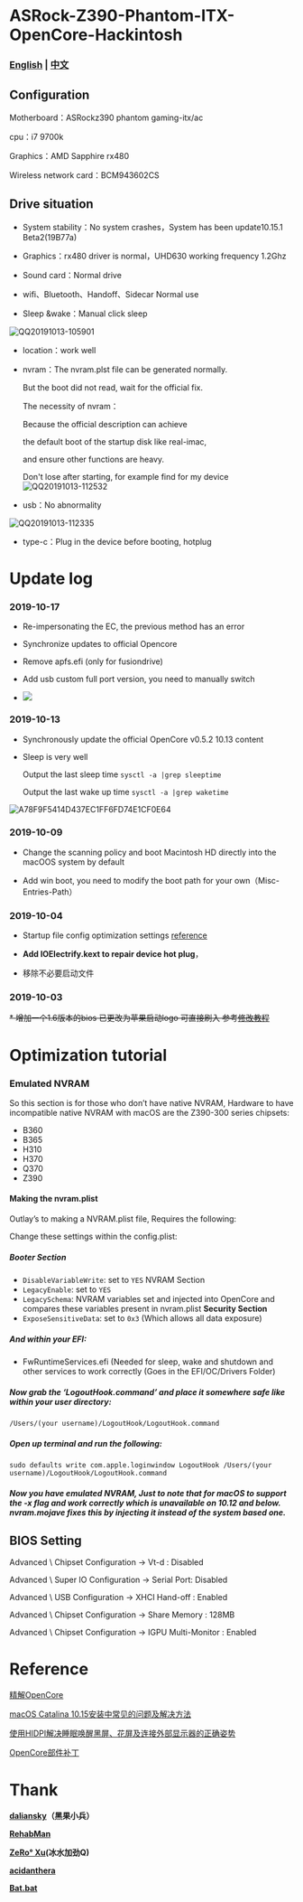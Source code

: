 # ASRock-Z390-Phantom-ITX-OpenCore-Hackintosh

### [English](README.md) | [中文](README-zh.md)

## Configuration

Motherboard：ASRockz390 phantom gaming-itx/ac

cpu：i7 9700k

Graphics：AMD Sapphire rx480

Wireless network card：BCM943602CS

## Drive situation

* System stability：No system crashes，System has been update10.15.1 Beta2(19B77a)

* Graphics：rx480 driver is normal，UHD630 working frequency 1.2Ghz
* Sound card：Normal drive
* wifi、Bluetooth、Handoff、Sidecar Normal use
* Sleep &wake：Manual click sleep

![QQ20191013-105901](http://github.fangf.cc/mweb/QQ20191013-105901.png)
* location：work well
* nvram：The nvram.plst file can be generated normally.
    
    But the boot did not read, wait for the official fix.
    
    The necessity of nvram：
    
    Because the official description can achieve 
    
    the default boot of the startup disk like real-imac, 
    
    and ensure other functions are heavy.
    
    Don't lose after starting, for example find for my device    
![QQ20191013-112532](http://github.fangf.cc/mweb/QQ20191013-112532.png)
* usb：No abnormality

![QQ20191013-112335](http://github.fangf.cc/mweb/QQ20191013-112335.png)

* type-c：Plug in the device before booting, hotplug





# Update log

### 2019-10-17

* Re-impersonating the EC, the previous method has an error

* Synchronize updates to official Opencore

* Remove apfs.efi (only for fusiondrive)

* Add usb custom full port version, you need to manually switch

* ![](http://github.fangf.cc/mweb/15712818344299.jpg)


### 2019-10-13

* Synchronously update the official OpenCore v0.5.2 10.13 content

* Sleep is very well

   Output the last sleep time     `sysctl -a |grep sleeptime`
    
   Output the last wake up time  `sysctl -a |grep waketime`

![A78F9F5414D437EC1FF6FD74E1CF0E64](http://github.fangf.cc/mweb/A78F9F5414D437EC1FF6FD74E1CF0E64.jpg)


### 2019-10-09

* Change the scanning policy and boot Macintosh HD directly into the macOOS system by default

* Add win boot, you need to modify the boot path for your own（Misc-Entries-Path）

### 2019-10-04
* Startup file config optimization settings [reference](https://insanelymacdiscord.github.io/Getting-Started-With-OpenCore/)

* **Add IOElectrify.kext to repair device hot plug**，
* 移除不必要启动文件

### 2019-10-03
~~* 增加一个1.6版本的bios 已更改为苹果启动logo 可直接刷入 参考[修改教程](https://www.bilibili.com/read/cv2788822/)~~

# Optimization tutorial

### Emulated NVRAM
So this section is for those who don’t have native NVRAM, Hardware to have incompatible native NVRAM with macOS are the Z390-300 series chipsets:
* B360
* B365
* H310
* H370
* Q370
* Z390


#### Making the nvram.plist

Outlay’s to making a NVRAM.plist file, Requires the following:

Change these settings within the config.plist:

##### Booter Section

* `DisableVariableWrite`: set to `YES` NVRAM Section
* `LegacyEnable`: set to `YES`
* `LegacySchema`: NVRAM variables set and injected into OpenCore and compares these variables present in nvram.plist **Security Section**
* `ExposeSensitiveData`: set to `0x3` (Which allows all data exposure)

##### And within your EFI:

* FwRuntimeServices.efi (Needed for sleep, wake and shutdown and other services to work correctly (Goes in the EFI/OC/Drivers Folder)

##### Now grab the ‘LogoutHook.command’ and place it somewhere safe like within your user directory:

`/Users/(your username)/LogoutHook/LogoutHook.command`

##### Open up terminal and run the following:

`sudo defaults write com.apple.loginwindow LogoutHook /Users/(your username)/LogoutHook/LogoutHook.command`

##### Now you have emulated NVRAM, Just to note that for macOS to support the -x flag and work correctly which is unavailable on 10.12 and below. nvram.mojave fixes this by injecting it instead of the system based one.

## BIOS Setting

Advanced \ Chipset Configuration → Vt-d : Disabled

Advanced \ Super IO Configuration → Serial Port: Disabled

Advanced \ USB Configuration → XHCI Hand-off : Enabled

Advanced \ Chipset Configuration → Share Memory : 128MB

Advanced \ Chipset Configuration → IGPU Multi-Monitor : Enabled


# Reference
[精解OpenCore](https://blog.daliansky.net/OpenCore-BootLoader.html)

[macOS Catalina 10.15安装中常见的问题及解决方法](https://blog.daliansky.net/Common-problems-and-solutions-in-macOS-Catalina-10.15-installation.html)

[使用HIDPI解决睡眠唤醒黑屏、花屏及连接外部显示器的正确姿势](https://blog.daliansky.net/Use-HIDPI-to-solve-sleep-wake-up-black-screen,-Huaping-and-connect-the-external-monitor-the-correct-posture.html)

[OpenCore部件补丁](https://github.com/daliansky/OC-little)


# Thank
**[daliansky](https://github.com/daliansky)（黑果小兵）**

**[RehabMan](https://bitbucket.org/RehabMan/)**

**[ZeRo° Xu](https://github.com/xzhih)(冰水加劲Q)**

**[acidanthera](https://github.com/acidanthera/OpenCorePkg)**

**[Bat.bat](https://github.com/williambj1)**
